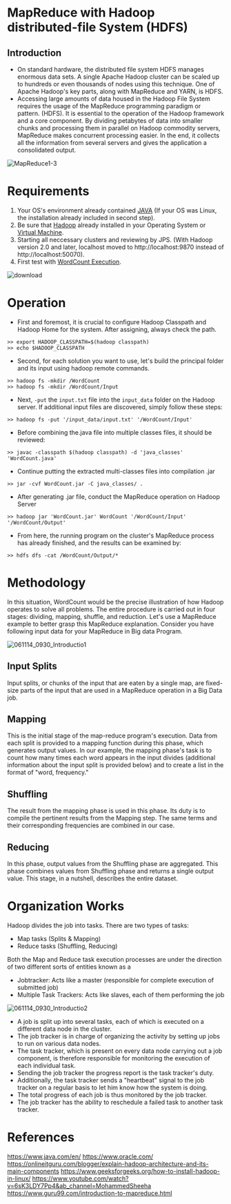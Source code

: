 # MapReduce with Hadoop distributed-file System (HDFS)
## Introduction
- On standard hardware, the distributed file system HDFS manages enormous data sets. A single Apache Hadoop cluster can be scaled up to hundreds or even thousands of nodes using this technique. One of Apache Hadoop's key parts, along with MapReduce and YARN, is HDFS.
- Accessing large amounts of data housed in the Hadoop File System requires the usage of the MapReduce programming paradigm or pattern. (HDFS). It is essential to the operation of the Hadoop framework and a core component.
By dividing petabytes of data into smaller chunks and processing them in parallel on Hadoop commodity servers, MapReduce makes concurrent processing easier. In the end, it collects all the information from several servers and gives the application a consolidated output.

![MapReduce1-3](https://user-images.githubusercontent.com/81562297/227573358-4dc596e0-2a54-499f-9d38-84fe161685cf.jpg)

# Requirements
1. Your OS's environment already contained [JAVA](https://www.oracle.com/java/technologies/downloads) (If your OS was Linux, the installation already included in second step).
2. Be sure that [Hadoop](https://www.geeksforgeeks.org/how-to-install-hadoop-in-linux/) already installed in your Operating System or [Virtual Machine](https://kb.vmware.com/s/article/2053973).
2. Starting all neccessary clusters and reviewing by JPS. (With Hadoop version 2.0 and later, localhost moved to http://localhost:9870 instead of http://localhost:50070).
4. First test with [WordCount Execution](https://www.youtube.com/watch?v=6sK3LDY7Pp4&ab_channel=MohammedSheeha).

![download](https://user-images.githubusercontent.com/81562297/227574049-cb044bbe-77df-47eb-861c-2c6c09eddcc3.png)

# Operation
- First and foremost, it is crucial to configure Hadoop Classpath and Hadoop Home for the system. After assigning, always check the path.
```
>> export HADOOP_CLASSPATH=$(hadoop classpath)
>> echo $HADOOP_CLASSPATH
```
- Second, for each solution you want to use, let's build the principal folder and its input using hadoop remote commands.
```
>> hadoop fs -mkdir /WordCount
>> hadoop fs -mkdir /WordCount/Input
```
- Next, `-put` the `input.txt` file into the `input_data` folder on the Hadoop server. If additional input files are discovered, simply follow these steps:
```
>> hadoop fs -put '/input_data/input.txt' '/WordCount/Input'
```
- Before combining the.java file into multiple classes files, it should be reviewed:
```
>> javac -classpath $(hadoop classpath) -d 'java_classes' 'WordCount.java'
```
- Continue putting the extracted multi-classes files into compilation .jar
```
>> jar -cvf WordCount.jar -C java_classes/ .
```
- After generating .jar file, conduct the MapReduce operation on Hadoop Server
```
>> hadoop jar 'WordCount.jar' WordCount '/WordCount/Input' '/WordCount/Output'
```
- From here, the running program on the cluster's MapReduce process has already finished, and the results can be examined by:
```
>> hdfs dfs -cat /WordCount/Output/*
```

# Methodology
In this situation, WordCount would be the precise illustration of how Hadoop operates to solve all problems. The entire procedure is carried out in four stages: dividing, mapping, shuffle, and reduction. Let's use a MapReduce example to better grasp this MapReduce explanation. Consider you have following input data for your MapReduce in Big data Program.

![061114_0930_Introductio1](https://user-images.githubusercontent.com/81562297/228138242-559df943-a9f0-4112-96e8-ea4fd45be1ad.png)

## Input Splits
Input splits, or chunks of the input that are eaten by a single map, are fixed-size parts of the input that are used in a MapReduce operation in a Big Data job.

## Mapping
This is the initial stage of the map-reduce program's execution. Data from each split is provided to a mapping function during this phase, which generates output values. In our example, the mapping phase's task is to count how many times each word appears in the input divides (additional information about the input split is provided below) and to create a list in the format of "word, frequency."

## Shuffling
The result from the mapping phase is used in this phase. Its duty is to compile the pertinent results from the Mapping step. The same terms and their corresponding frequencies are combined in our case.

## Reducing
In this phase, output values from the Shuffling phase are aggregated. This phase combines values from Shuffling phase and returns a single output value. This stage, in a nutshell, describes the entire dataset.

# Organization Works
Hadoop divides the job into tasks. There are two types of tasks:
- Map tasks (Splits & Mapping)
- Reduce tasks (Shuffling, Reducing)

Both the Map and Reduce task execution processes are under the direction of two different sorts of entities known as a
- Jobtracker: Acts like a master (responsible for complete execution of submitted job)
- Multiple Task Trackers: Acts like slaves, each of them performing the job

![061114_0930_Introductio2](https://user-images.githubusercontent.com/81562297/228139044-55e53959-f1e8-482b-a99e-358eb1cf1c09.png)

- A job is split up into several tasks, each of which is executed on a different data node in the cluster.
- The job tracker is in charge of organizing the activity by setting up jobs to run on various data nodes.
- The task tracker, which is present on every data node carrying out a job component, is therefore responsible for monitoring the execution of each individual task.
- Sending the job tracker the progress report is the task tracker's duty. 
- Additionally, the task tracker sends a "heartbeat" signal to the job tracker on a regular basis to let him know how the system is doing. 
- The total progress of each job is thus monitored by the job tracker. 
- The job tracker has the ability to reschedule a failed task to another task tracker.


# References
https://www.java.com/en/
https://www.oracle.com/
https://onlineitguru.com/blogger/explain-hadoop-architecture-and-its-main-components
https://www.geeksforgeeks.org/how-to-install-hadoop-in-linux/
https://www.youtube.com/watch?v=6sK3LDY7Pp4&ab_channel=MohammedSheeha
https://www.guru99.com/introduction-to-mapreduce.html

